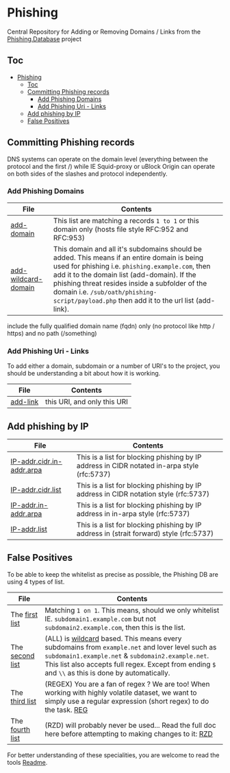 # Phishing
Central Repository for Adding or Removing Domains / Links from the [Phishing.Database][PD] project

## Toc
<!-- TOC -->
* [Phishing](#phishing)
  * [Toc](#toc)
  * [Committing Phishing records](#committing-phishing-records)
    * [Add Phishing Domains](#add-phishing-domains)
    * [Add Phishing Uri - Links](#add-phishing-uri---links)
  * [Add phishing by IP](#add-phishing-by-ip)
  * [False Positives](#false-positives)
<!-- TOC -->

## Committing Phishing records

DNS systems can operate on the domain level (everything between the protocol and the first /) while IE Squid-proxy or uBlock Origin can operate on both sides of the slashes and protocol independently.

### Add Phishing Domains

| File                                                 | Contents                                                                                                                                                                                                                                                                                                                                      |
|------------------------------------------------------|-----------------------------------------------------------------------------------------------------------------------------------------------------------------------------------------------------------------------------------------------------------------------------------------------------------------------------------------------|
| [add-domain](../master/add-domain)                   | This list are matching a records `1 to 1` or this domain only (hosts file style RFC:952 and RFC:953)                                                                                                                                                                                                                                          |
| [add-wildcard-domain](../master/add-wildcard-domain) | This domain and all it's subdomains should be added. This means if an entire domain is being used for phishing i.e. `phishing.example.com`, then add it to the domain list (add-domain). If the phishing threat resides inside a subfolder of the domain i.e. `/sub/oath/phishing-script/payload.php` then add it to the url list (add-link). |

include the fully qualified domain name (fqdn) only (no protocol like http /
https) and no path (/something)

### Add Phishing Uri - Links

To add either a domain, subdomain or a number of URI's to the project, you should be understanding a bit about how it is working.

| File                           | Contents                    |
|--------------------------------|-----------------------------|
| [add-link](../master/add-link) | this URI, and only this URI |

## Add phishing by IP

| File                                                             | Contents                                                                                    |
|------------------------------------------------------------------|---------------------------------------------------------------------------------------------|
| [IP-addr.cidr.in-addr.arpa](../master/IP-addr.cidr.in-addr.arpa) | This is a list for blocking phishing by IP address in CIDR notated in-arpa style (rfc:5737) |
| [IP-addr.cidr.list](../master/IP-addr.cidr.list)                 | This is a list for blocking phishing by IP address in CIDR notation style (rfc:5737)        |
| [IP-addr.in-addr.arpa](../master/IP-addr.in-addr.arpa)           | This is a list for blocking phishing by IP address in in-arpa style (rfc:5737)              |
| [IP-addr.list](../master/IP-addr.list)                           | This is a list for blocking phishing by IP address in (strait forward) style (rfc:5737)     |

## False Positives

To be able to keep the whitelist as precise as possible, the Phishing DB are
using 4 types of list.

| File                                                 | Contents                                                                                                                                                                                                                                                    |
|------------------------------------------------------|-------------------------------------------------------------------------------------------------------------------------------------------------------------------------------------------------------------------------------------------------------------|
| The [first list](../master/falsepositive.list)       | Matching `1 on 1`. This means, should we only whitelist IE. `subdomain1.example.com` but not `subdomain2.example.com`, then this is the list.                                                                                                               |
| The [second list](../master/falsepositive_all.list)  | (ALL) is [wildcard] based. This means every subdomains from `example.net` and lover level such as `subdomain1.example.net` & `subdomain2.example.net`. This list also accepts full regex. Except from ending `$` and `\\` as this is done by automatically. |
| The [third list](../master/falsepositive_regex.list) | (REGEX) You are a fan of regex ? We are too! When working with highly volatile dataset, we want to simply use a regular expression (short regex) to do the task. [REG]                                                                                      |
| The [fourth list](../master/falsepositive_rzd.list)  | (RZD) will probably never be used... Read the full doc here before attempting to making changes to it: [RZD]                                                                                                                                                |

For better understanding of these specialities, you are welcome to read the tools [Readme](https://github.com/Ultimate-Hosts-Blacklist/whitelist/tree/script#special-markers).

[PD]: https://github.com/Phishing-Database/Phishing.Database

[REG]: https://github.com/funilrys/tivilsta?tab=readme-ov-file#reg--the-regular-expression-rule

[wildcard]: https://github.com/Ultimate-Hosts-Blacklist/whitelist/blob/script/README.rst#all

[RZD]: https://github.com/funilrys/tivilsta?tab=readme-ov-file#rzd--the-broad-and-powerful-rule
